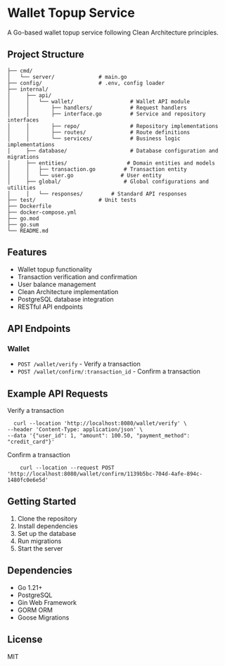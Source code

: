 # Wallet Topup Service

A Go-based wallet topup service following Clean Architecture principles.

## Project Structure

```
├── cmd/
│   └── server/              # main.go
├── config/                  # .env, config loader
├── internal/
│     ├── api/
│     │   └── wallet/                  # Wallet API module
│     │       ├── handlers/            # Request handlers
│     │       ├── interface.go         # Service and repository interfaces
│     │       ├── repo/                # Repository implementations
│     │       ├── routes/              # Route definitions
│     │       └── services/            # Business logic implementations
│     ├── database/                    # Database configuration and migrations
│     ├── entities/                   # Domain entities and models
│     │   ├── transaction.go         # Transaction entity
│     │   └── user.go               # User entity
│     ├── global/                    # Global configurations and utilities
│     │   └── responses/         # Standard API responses
├── test/                    # Unit tests
├── Dockerfile
├── docker-compose.yml
├── go.mod
├── go.sum
└── README.md
```

## Features

- Wallet topup functionality
- Transaction verification and confirmation
- User balance management
- Clean Architecture implementation
- PostgreSQL database integration
- RESTful API endpoints

## API Endpoints

### Wallet
- `POST /wallet/verify` - Verify a transaction
- `POST /wallet/confirm/:transaction_id` - Confirm a transaction


## Example API Requests
 Verify a transaction
```
  curl --location 'http://localhost:8080/wallet/verify' \
--header 'Content-Type: application/json' \
--data '{"user_id": 1, "amount": 100.50, "payment_method": "credit_card"}'

```
Confirm a transaction    
```
    curl --location --request POST 'http://localhost:8080/wallet/confirm/1139b5bc-704d-4afe-894c-1480fc0e6e5d'
```

## Getting Started

1. Clone the repository
2. Install dependencies
3. Set up the database
4. Run migrations
5. Start the server

## Dependencies

- Go 1.21+
- PostgreSQL
- Gin Web Framework
- GORM ORM
- Goose Migrations

## License

MIT
